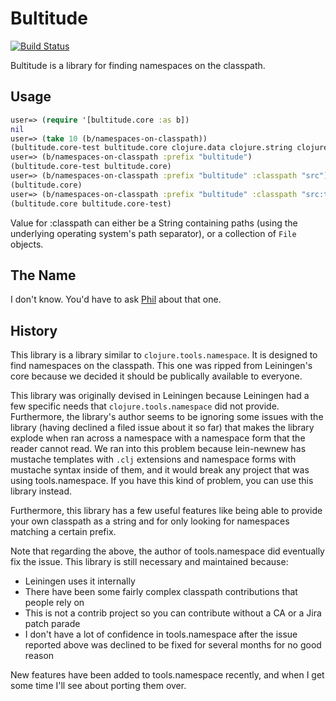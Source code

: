 # Bultitude

[![Build Status](https://secure.travis-ci.org/Raynes/bultitude.png)](http://travis-ci.org/Raynes/bultitude)

Bultitude is a library for finding namespaces on the classpath.

## Usage

```clojure
user=> (require '[bultitude.core :as b])
nil
user=> (take 10 (b/namespaces-on-classpath))
(bultitude.core-test bultitude.core clojure.data clojure.string clojure.test clojure.xml clojure.inspector clojure.repl clojure.set clojure.test.junit)
user=> (b/namespaces-on-classpath :prefix "bultitude")
(bultitude.core-test bultitude.core)
user=> (b/namespaces-on-classpath :prefix "bultitude" :classpath "src")
(bultitude.core)
user=> (b/namespaces-on-classpath :prefix "bultitude" :classpath "src:test")
(bultitude.core bultitude.core-test)
```

Value for :classpath can either be a String containing paths (using the underlying operating system's path separator), or a collection of `File` objects. 

## The Name

I don't know. You'd have to ask [Phil](https://github.com/technomancy)
about that one.

## History

This library is a library similar to `clojure.tools.namespace`. It is
designed to find namespaces on the classpath. This one was ripped from
Leiningen's core because we decided it should be publically available to
everyone.

This library was originally devised in Leiningen because Leiningen had a
few specific needs that `clojure.tools.namespace` did not provide.
Furthermore, the library's author seems to be ignoring some issues with
the library (having declined a filed issue about it so far) that makes
the library explode when ran across a namespace with a namespace form
that the reader cannot read. We ran into this problem because
lein-newnew has mustache templates with `.clj` extensions and namespace
forms with mustache syntax inside of them, and it would break any
project that was using tools.namespace. If you have this kind of
problem, you can use this library instead.

Furthermore, this library has a few useful features like being able to
provide your own classpath as a string and for only looking for
namespaces matching a certain prefix.

Note that regarding the above, the author of tools.namespace did eventually fix
the issue. This library is still necessary and maintained because:

* Leiningen uses it internally
* There have been some fairly complex classpath contributions that people rely on
* This is not a contrib project so you can contribute without a CA or a Jira patch parade
* I don't have a lot of confidence in tools.namespace after the issue reported above was declined to be fixed for several months for no good reason

New features have been added to tools.namespace recently, and when I get some time I'll see
about porting them over.
